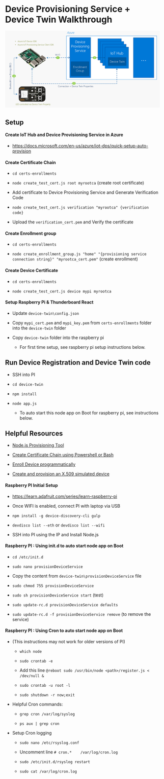 # Device Provisioning Service + Device Twin Walkthrough

![Device Provisioning Service + Device Twin](https://raw.githubusercontent.com/jomit/IoTTrials/master/dps-devicetwin/dps-twin.png)

## Setup

#### Create IoT Hub and Device Provisioning Service in Azure

- https://docs.microsoft.com/en-us/azure/iot-dps/quick-setup-auto-provision 


#### Create Certificate Chain

- `cd certs-enrollments`

- `node create_test_cert.js root myrootca`  (create root certificate)

- Add certificate to Device Provisioning Service and Generate Verification Code

- `node create_test_cert.js verification "myrootca" {verification code}`

- Upload the `verification_cert.pem` and Verify the certificate


#### Create Enrollment group

- `cd certs-enrollments`

- `node create_enrollment_group.js "home" "{provisioning service connection string}" "myrootca_cert.pem"`  (create enrollment)

#### Create Device Certificate

- `cd certs-enrollments`

- `node create_test_cert.js device mypi myrootca`


#### Setup Raspberry Pi & Thunderboard React

- Update `device-twin\config.json` 

- Copy `mypi_cert.pem` and `mypi_key.pem` from `certs-enrollments` folder into the `device-twin` folder

- Copy `device-twin` folder into the raspberry pi

    - For first time setup, see raspberry pi setup instructions below.

## Run Device Registration and Device Twin code

- SSH into PI

- `cd device-twin`

- `npm install`

- `node app.js`

    - To auto start this node app on Boot for raspberry pi, see instructions below.


## Helpful Resources

- [Node.js Provisioning Tool](https://github.com/Azure/azure-iot-sdk-node/tree/master/provisioning/tools) 

- [Create Certificate Chain using Powershell or Bash](https://github.com/Azure/azure-iot-sdk-c/blob/master/tools/CACertificates/CACertificateOverview.md)

- [Enroll Device programmatically](https://docs.microsoft.com/en-us/azure/iot-dps/quick-enroll-device-x509-node)

- [Create and provision an X.509 simulated device](https://docs.microsoft.com/en-us/azure/iot-dps/quick-create-simulated-device-x509-node)


#### Raspberry PI Initial Setup

- https://learn.adafruit.com/series/learn-raspberry-pi

- Once WIFI is enabled, connect PI with laptop via USB

- `npm install -g device-discovery-cli gulp`

- `devdisco list --eth` or `devdisco list --wifi`

- SSH into PI using the IP and Install Node.js

#### Raspberry PI : Using init.d to auto start node app on Boot

- `cd /etc/init.d`

- `sudo nano provisionDeviceService`

- Copy the content from `device-twin\provisionDeviceService` file

- `sudo chmod 755 provisionDeviceService`

- `sudo sh provisionDeviceService start`  (test)

- `sudo update-rc.d provisionDeviceService defaults`

- `sudo update-rc.d -f provisionDeviceService remove` (to remove the service)

#### Raspberry PI : Using Cron to auto start node app on Boot

- (This instructions may not work for older versions of PI)

    - `which node`

    - `sudo crontab -e`

    - Add this line `@reboot sudo /usr/bin/node <path>/register.js < /dev/null &`

    - `sudo crontab -u root -l`

    - `sudo shutdown -r now;exit`

- Helpful Cron commands:

    - `grep cron /var/log/syslog`

    - `ps aux | grep cron`

- Setup Cron logging

    - `sudo nano /etc/rsyslog.conf`

    - Uncomment line `# cron.*    /var/log/cron.log`

    - `sudo /etc/init.d/rsyslog restart`

    - `sudo cat /var/log/cron.log`